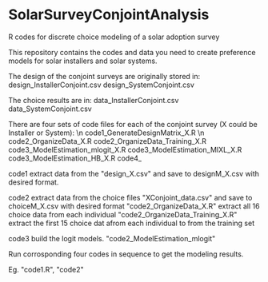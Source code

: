 # SolarSurveyConjointAnalysis
R codes for discrete choice modeling of a solar adoption survey

This repository contains the codes and data you need to create preference models for solar installers and solar systems.

The design of the conjoint surveys are originally stored in:
	design_InstallerConjoint.csv
	design_SystemConjoint.csv

The choice results are in:
	data_InstallerConjoint.csv
	data_SystemConjoint.csv

There are four sets of code files for each of the conjoint survey (X could be Installer or System): 
\n	code1_GenerateDesignMatrix_X.R
\n	code2_OrganizeData_X.R
	code2_OrganizeData_Training_X.R
	code3_ModelEstimation_mlogit_X.R
	code3_ModelEstimation_MIXL_X.R
	code3_ModelEstimation_HB_X.R
	code4_

code1 extract data from the "design_X.csv" and save to designM_X.csv with desired format.

code2 extract data from the choice files "XConjoint_data.csv" and save to choiceM_X.csv with desired format
	"code2_OrganizeData_X.R" extract all 16 choice data from each individual
	"code2_OrganizeData_Training_X.R" extract the first 15 choice dat afrom each individual to from the training set

code3 build the logit models.
	"code2_ModelEstimation_mlogit"

Run corrosponding four codes in sequence to get the modeling results.

Eg. "code1.R", "code2"
